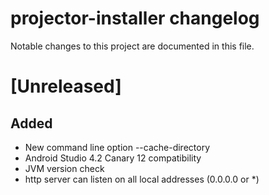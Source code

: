 
# projector-installer changelog

Notable changes to this project are documented in this file.

# [Unreleased]

## Added 
 - New command line option --cache-directory
 - Android Studio 4.2 Canary 12 compatibility
 - JVM version check
 - http server can listen on all local addresses (0.0.0.0 or *)